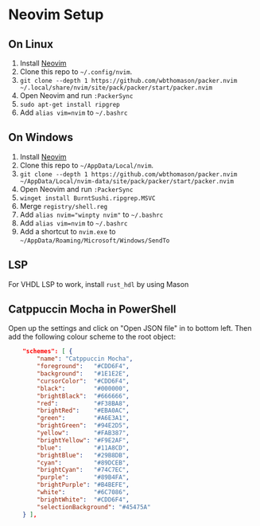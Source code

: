 # Neovim Setup

## On Linux

1. Install [Neovim](https://neovim.io/)
2. Clone this repo to `~/.config/nvim`.
3. `git clone --depth 1 https://github.com/wbthomason/packer.nvim ~/.local/share/nvim/site/pack/packer/start/packer.nvim`
4. Open Neovim and run `:PackerSync`
5. `sudo apt-get install ripgrep`
6. Add `alias vim=nvim` to `~/.bashrc`

## On Windows

1. Install [Neovim](https://neovim.io/)
2. Clone this repo to `~/AppData/Local/nvim`.
3. `git clone --depth 1 https://github.com/wbthomason/packer.nvim ~/AppData/Local/nvim-data/site/pack/packer/start/packer.nvim`
4. Open Neovim and run `:PackerSync`
5. `winget install BurntSushi.ripgrep.MSVC`
6. Merge `registry/shell.reg`
7. Add `alias nvim="winpty nvim"` to `~/.bashrc`
8. Add `alias vim=nvim` to `~/.bashrc`
9. Add a shortcut to `nvim.exe` to `~/AppData/Roaming/Microsoft/Windows/SendTo`

## LSP

For VHDL LSP to work, install `rust_hdl` by using Mason

## Catppuccin Mocha in PowerShell

Open up the settings and click on "Open JSON file" in to bottom left.  Then add
the following colour scheme to the root object:

```json
    "schemes": [ {
        "name": "Catppuccin Mocha",
        "foreground":   "#CDD6F4",
        "background":   "#1E1E2E",
        "cursorColor":  "#CDD6F4",
        "black":        "#000000",
        "brightBlack":  "#666666",
        "red":          "#F38BA8",
        "brightRed":    "#EBA0AC",
        "green":        "#A6E3A1",
        "brightGreen":  "#94E2D5",
        "yellow":       "#FAB387",
        "brightYellow": "#F9E2AF",
        "blue":         "#11A8CD",
        "brightBlue":   "#29B8DB",
        "cyan":         "#89DCEB",
        "brightCyan":   "#74C7EC",
        "purple":       "#89B4FA",
        "brightPurple": "#B4BEFE",
        "white":        "#6C7086",
        "brightWhite":  "#CDD6F4",
        "selectionBackground": "#45475A"
    } ],
```

